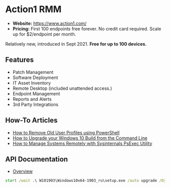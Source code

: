# Action1 RMM
- **Website:** https://www.action1.com/
- **Pricing:** First 100 endpoints free forever. No credit card required. Scale up for $2/endpoint per month.

Relatively new, introduced in Sept 2021. **Free for up to 100 devices.**

## Features
- Patch Management
- Software Deployment
- IT Asset Inventory
- Remote Desktop (included unattended access.)
- Endpoint Management
- Reports and Alerts
- 3rd Party Integrations

## How-To Articles
- [How to Remove Old User Profiles using PowerShell](https://www.action1.com/how-to-delete-user-profiles-remotely-via-powershell-script/)
- [How to Upgrade your Windows 10 Build from the Command Line](https://www.action1.com/how-to-upgrade-windows-10-build-from-the-command-line/)
- [How to Manage Systems Remotely with Sysinternals PsExec Utility](https://www.action1.com/how-to-sysinternals-psexec-utility-and-remote-systems-management/)

## API Documentation
- [Overview](https://www.action1.com/api-documentation/)

```bat
start /wait .\ W101903\Windows10x64-1903_ru\setup.exe /auto upgrade /DynamicUpdate disable /showoobe None /Telemetry Disable
```
